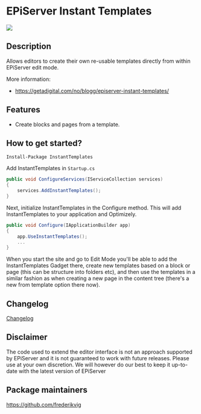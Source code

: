 # EPiServer Instant Templates

![](http://tc.geta.no/app/rest/builds/buildType:(id:GetaPackages_GetaInstantTemplates_00ci),branch:master/statusIcon)

## Description

Allows editors to create their own re-usable templates directly from within EPiServer edit mode.

More information:

- https://getadigital.com/no/blogg/episerver-instant-templates/

## Features

- Create blocks and pages from a template.

## How to get started?

```
Install-Package InstantTemplates
```

Add InstantTemplates in `Startup.cs`

```csharp
public void ConfigureServices(IServiceCollection services)
{
    services.AddInstantTemplates();
}
``` 

Next, initialize InstantTemplates in the Configure method. This will add InstantTemplates to your application and Optimizely.
```csharp
public void Configure(IApplicationBuilder app)
{
    app.UseInstantTemplates();
    ...
}
```

When you start the site and go to Edit Mode you'll be able to add the InstantTemplates Gadget there, create new templates based on a block or page (this can be structure into folders etc), and then use the templates in a similar fashion as when creating a new page in the content tree (there's a new from template option there now).

## Changelog

[Changelog](CHANGELOG.md)

## Disclaimer

The code used to extend the editor interface is not an approach supported by EPiServer and it is not guaranteed to work with future releases. Please use at your own discretion. We will however do our best to keep it up-to-date with the latest version of EPiServer

## Package maintainers

https://github.com/frederikvig